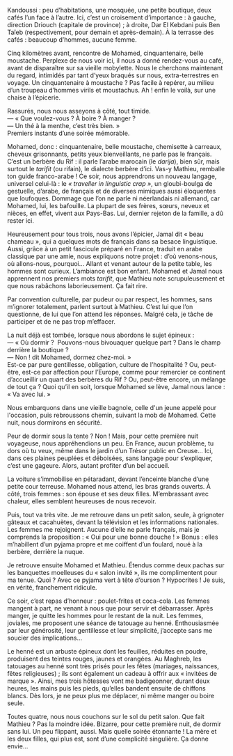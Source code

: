﻿Kandoussi : peu d’habitations, une mosquée, une petite boutique, deux cafés l’un face à l’autre.
Ici, c’est un croisement d’importance : à gauche, direction Driouch (capitale de province) ; à droite, Dar El Kebdani puis Ben Taïeb (respectivement, pour demain et après-demain).
À la terrasse des cafés : beaucoup d’hommes, aucune femme.

Cinq kilomètres avant, rencontre de Mohamed, cinquantenaire, belle moustache.
Perplexe de nous voir ici, il nous a donné rendez-vous au café, avant de disparaître sur sa vieille mobylette.
Nous le cherchons maintenant du regard, intimidés par tant d’yeux braqués sur nous, extra-terrestres en voyage.
Un cinquantenaire à moustache ? Pas facile à repérer, au milieu d’un troupeau d’hommes virils et moustachus.
Ah ! enfin le voilà, sur une chaise à l’épicerie.

Rassurés, nous nous asseyons à côté, tout timide.  
— « Que voulez-vous ? À boire ? À manger ?  
— Un thé à la menthe, c’est très bien. »  
Premiers instants d’une soirée mémorable.

Mohamed, donc : cinquantenaire, belle moustache, chemisette à carreaux, cheveux grisonnants, petits yeux bienveillants, ne parle pas le français.
C’est un berbère du Rif : il parle l’arabe marocain (le *darija*), bien sûr, mais surtout le *tarifit* (ou rifain), le dialecte berbère d’ici.
Vas-y Mathieu, remballe ton guide franco-arabe !
Ce soir, nous apprendrons un nouveau langage, universel celui-là : le *« traveller in linguistic crap »*, un gloubi-boulga de gestuelle, d’arabe, de français et de diverses mimiques aussi éloquentes que loufoques.
Dommage que l’on ne parle ni néerlandais ni allemand, car Mohamed, lui, les bafouille.
La plupart de ses frères, sœurs, neveux et nièces, en effet, vivent aux Pays-Bas.
Lui, dernier rejeton de la famille, a dû rester ici.

Heureusement pour tous trois, nous avons l’épicier, Jamal dit « beau chameau », qui a quelques mots de français dans sa besace linguistique.
Aussi, grâce à un petit fascicule préparé en France, traduit en arabe classique par une amie, nous expliquons notre projet : d’où venons-nous, où allons-nous, pourquoi…
Allant et venant autour de la petite table, les hommes sont curieux.
L’ambiance est bon enfant.
Mohamed et Jamal nous apprennent nos premiers mots *tarifit*, que Mathieu note scrupuleusement et que nous rabâchons laborieusement.
Ça fait rire.

Par convention culturelle, par pudeur ou par respect, les hommes, sans m’ignorer totalement, parlent surtout à Mathieu.
C’est lui que l’on questionne, de lui que l’on attend les réponses.
Malgré cela, je tâche de participer et de ne pas trop m’effacer.

La nuit déjà est tombée, lorsque nous abordons le sujet épineux :  
— « Où dormir ?  Pouvons-nous bivouaquer quelque part ? Dans le champ derrière la boutique ?  
— Non ! dit Mohamed, dormez chez-moi. »  
Est-ce par pure gentillesse, obligation, culture de l’hospitalité ?
Ou, peut-être, est-ce par affection pour l’Europe, comme pour remercier ce continent d’accueillir un quart des berbères du Rif ?
Ou, peut-être encore, un mélange de tout ça ?
Quoi qu’il en soit, lorsque Mohamed se lève, Jamal nous lance : « Va avec lui. »

Nous embarquons dans une vieille bagnole, celle d'un jeune appelé pour l'occasion, puis rebroussons chemin, suivant la mob de Mohamed.
Cette nuit, nous dormirons en sécurité.

Peur de dormir sous la tente ? Non !
Mais, pour cette première nuit voyageuse, nous appréhendions un peu.
En France, aucun problème, tu dors où tu veux, même dans le jardin d’un Trésor public en Creuse...
Ici, dans ces plaines peuplées et déboisées, sans langage pour s’expliquer, c’est une gageure.
Alors, autant profiter d’un bel accueil.

La voiture s’immobilise en pétaradant, devant l’enceinte blanche d’une petite cour terreuse.
Mohamed nous attend, les bras grands ouverts.
À côté, trois femmes : son épouse et ses deux filles.
M’embrassant avec chaleur, elles semblent heureuses de nous recevoir.

Puis, tout va très vite.
Je me retrouve dans un petit salon, seule, à grignoter gâteaux et cacahuètes, devant la télévision et les informations nationales.
Les femmes me rejoignent.
Aucune d’elle ne parle français, mais je comprends la proposition : « Oui pour une bonne douche ! »
Bonus : elles m’habillent d’un pyjama propre et me coiffent d’un foulard, noué à la berbère, derrière la nuque.

Je retrouve ensuite Mohamed et Mathieu.
Étendus comme deux pachas sur les banquettes moelleuses du « salon invité », ils me complimentent pour ma tenue.
Quoi ? Avec ce pyjama vert à tête d’ourson ? Hypocrites !
Je suis, en vérité, franchement ridicule.

Ce soir, c’est repas d’honneur : poulet-frites et coca-cola.
Les femmes mangent à part, ne venant à nous que pour servir et débarrasser.
Après manger, je quitte les hommes pour le restant de la nuit.
Les femmes, joviales, me proposent une séance de tatouage au henné.
Enthousiasmée par leur générosité, leur gentillesse et leur simplicité, j’accepte sans me soucier des implications…

Le henné est un arbuste épineux dont les feuilles, réduites en poudre, produisent des teintes rouges, jaunes et orangées.
Au Maghreb, les tatouages au henné sont très prisés pour les fêtes (mariages, naissances, fêtes religieuses) ; ils sont également un cadeau à offrir aux « invitées de marque ».
Ainsi, mes trois hôtesses vont me badigeonner, durant deux heures, les mains puis les pieds, qu’elles bandent ensuite de chiffons blancs.
Dès lors, je ne peux plus me déplacer, ni même manger ou boire seule.

Toutes quatre, nous nous couchons sur le sol du petit salon.
Que fait Mathieu ? Pas la moindre idée.
Bizarre, pour cette première nuit, de dormir sans lui. Un peu flippant, aussi.
Mais quelle soirée étonnante !
La mère et les deux filles, qui plus est, sont d’une complicité singulière.
Ça donne envie...
